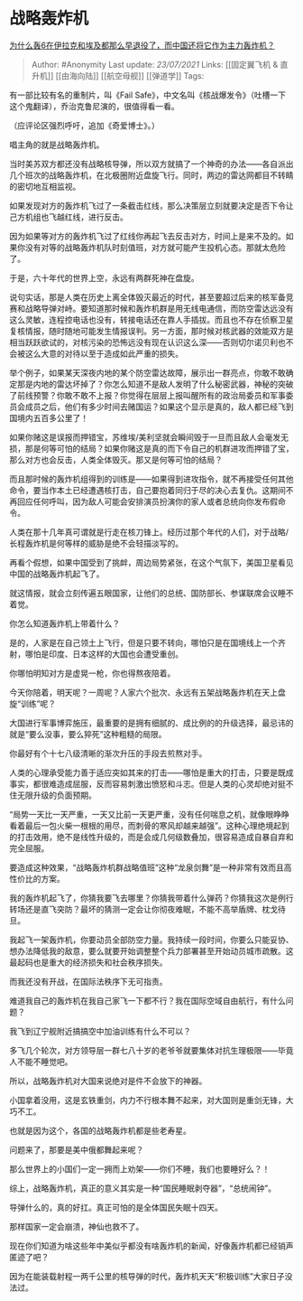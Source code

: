 # 战略轰炸机
[为什么轰6在伊拉克和埃及都那么早退役了，而中国还将它作为主力轰炸机？](https://www.zhihu.com/question/341373537/answer/855221005)

> Author: #Anonymity
> Last update: *23/07/2021*
> Links: [[固定翼飞机 & 直升机]] [[由海向陆]] [[航空母舰]] [[弹道学]]
> Tags:

有一部比较有名的重制片，叫《Fail Safe》，中文名叫《核战爆发令》（吐槽一下这个鬼翻译），乔治克鲁尼演的，很值得看一看。

（应评论区强烈呼吁，追加《奇爱博士》。）

唱主角的就是战略轰炸机。

当时美苏双方都还没有战略核导弹，所以双方就搞了一个神奇的办法——各自派出几个班次的战略轰炸机，在北极圈附近盘旋飞行。同时，两边的雷达网都目不转睛的密切地互相监视。

如果发现对方的轰炸机飞过了一条截击红线，那么决策层立刻就要决定是否下令让己方机组也飞越红线，进行反击。

因为如果等对方的轰炸机飞过了红线你再起飞去反击对方，时间上是来不及的。如果你没有对等的战略轰炸机队时刻值班，对方就可能产生投机心态。那就太危险了。

于是，六十年代的世界上空，永远有两群死神在盘旋。

说句实话，那是人类在历史上离全体毁灭最近的时代，甚至要超过后来的核军备竞赛和战略导弹对峙。要知道那时候和轰炸机群是用无线电通信，而防空雷达远没有这么灵敏，连程控电话也没有，转接电话还在靠人手插拔。而且也不存在侦察卫星复核情报，随时随地可能发生情报误判。另一方面，那时候对核武器的效能双方是相当跃跃欲试的，对核污染的恐怖远没有现在认识这么深——否则切尔诺贝利也不会被这么大意的对待以至于造成如此严重的损失。

举个例子，如果某天深夜内地的某个防空雷达故障，展示出一群亮点，你敢不敢确定那是内地的雷达坏掉了？你怎么知道不是敌人发明了什么秘密武器，神秘的突破了前线预警？你敢不敢不上报？你觉得在层层上报叫醒所有的政治局委员和军事委员会成员之后，他们有多少时间去赌国运？如果这个显示是真的，敌人都已经飞到国境内五百多公里了！

如果你赌这是误报而押错宝，苏维埃/美利坚就会瞬间毁于一旦而且敌人会毫发无损，那是何等可怕的结局？如果你赌这是真的而下令自己的机群进攻而押错了宝，那么对方也会反击，人类全体毁灭。那又是何等可怕的结局？

而且那时候的轰炸机组得到的训练是——如果得到进攻指令，就不再接受任何其他命令，要当作本土已经遭遇核打击，自己要抱着同归于尽的决心去复仇。这期间不再回应任何呼叫，因为敌人可能会安排演员扮演你的家人或者总统向你发布假命令。

人类在那十几年真可谓就是行走在核刀锋上。经历过那个年代的人们，对于战略/长程轰炸机是何等样的威胁是绝不会轻描淡写的。

再看个假想，如果中国受到了挑衅，周边局势紧张，在这个气氛下，美国卫星看见中国的战略轰炸机起飞了。

就这情报，就会立刻传遍五眼国家，让他们的总统、国防部长、参谋联席会议睡不着觉。

你怎么知道轰炸机上带着什么？

是的，人家是在自己领土上飞行，但是只要不转向，哪怕只是在国境线上一个齐射，哪怕是印度、日本这样的大国也会遭受重创。

你哪怕明知对方是虚晃一枪，你也得熬夜陪着。

今天你陪着，明天呢？一周呢？人家六个批次、永远有五架战略轰炸机在天上盘旋“训练”呢？

大国进行军事博弈施压，最重要的是拥有细腻的、成比例的的升级选择，最忌讳的就是“要么没事，要么猝死”这种粗糙的局限。

你最好有个十七八级清晰的渐次升压的手段去煎熬对手。

人类的心理承受能力善于适应突如其来的打击——哪怕是重大的打击，只要是既成事实，都很难造成屈服，反而容易刺激出愤怒和斗志。但是人类的心灵却绝对挺不住无限升级的负面预期。

“局势一天比一天严重，一天又比前一天更严重，没有任何喘息之机，就像眼睁睁看着最后一包火柴一根根的用尽，而刺骨的寒风却越来越强”。这种心理绝境起到的打击效用，绝不是线性升级的，而是会成几何级数叠加，很容易造成自暴自弃和完全屈服。

要造成这种效果，“战略轰炸机群战略值班”这种“龙泉剑舞”是一种非常有效而且高性价比的方案。

我的轰炸机起飞了，你猜我要飞去哪里？你猜我带着什么弹药？你猜我这次是例行转场还是直飞突防？最坏的猜测一定会让你彻夜难眠，不能不高举盾牌、枕戈待旦。

我起飞一架轰炸机，你要动员全部防空力量。我持续一段时间，你要么只能妥协、想办法降低我的敌意，要么就要开始调整整个兵力部署甚至开始动员城市疏散。这最起码也是重大的经济损失和社会秩序损失。

而我还没有开战，在国际法秩序下无可指责。

难道我自己的轰炸机在我自己家飞一下都不行？我在国际空域自由航行，有什么问题？

我飞到辽宁舰附近搞搞空中加油训练有什么不可以？

多飞几个轮次，对方领导层一群七八十岁的老爷爷就要集体对抗生理极限——毕竟人不能不睡觉吧。

所以，战略轰炸机对大国来说绝对是件不会放下的神器。

小国拿着没用，这是玄铁重剑，内力不行根本舞不起来，对大国则是重剑无锋，大巧不工。

也就是因为这个，各国的战略轰炸机都是些老寿星。

问题来了，那要是美中俄都舞起来呢？

那么世界上的小国们一定一拥而上劝架——你们不睡，我们也要睡好么？！

综上，战略轰炸机，真正的意义其实是一种“国民睡眠剥夺器”，“总统闹钟”。

导弹什么的，真的好扛。真正可怕的是全体国民失眠十四天。

那样国家一定会崩溃，神仙也救不了。

现在你们知道为啥这些年中美似乎都没有啥轰炸机的新闻，好像轰炸机都已经销声匿迹了吧？

因为在能装载射程一两千公里的核导弹的时代，轰炸机天天“积极训练”大家日子没法过。
